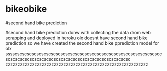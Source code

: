 # bikeobike

#second hand bike prediction 

#second hand bike prediction donw with collecting the data drom web scrapping and deployed in heroku 
olx doesnt have second hand bike prediction so we have created the second hand bike pprediction model for olx 
sssscscscscscscscscscscscscscscscscsccscsccscscscsccscscscscscsccscscscscscscscscscscscscscscscscscscscscscscscscscsc
zzzzzzzzzzzzzzzzzzzzzzzzzzzzzzzzzzzzzzzzzzzzzzzzzzzzzzzzzzz